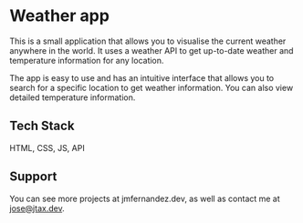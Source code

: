 # Weather app

This is a small application that allows you to visualise the current weather anywhere in the world. It uses a weather API to get up-to-date weather and temperature information for any location.

The app is easy to use and has an intuitive interface that allows you to search for a specific location to get weather information. You can also view detailed temperature information.


## Tech Stack

HTML, CSS, JS, API


## Support

You can see more projects at jmfernandez.dev, as well as contact me at [jose@jtax.dev](mailto:jose@jtax.dev).
